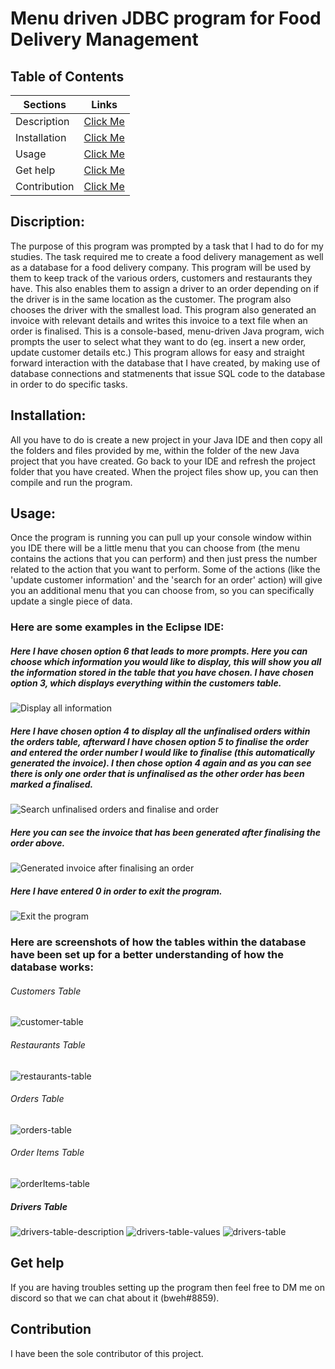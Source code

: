# Menu driven JDBC program for Food Delivery Management

## Table of Contents
| Sections | Links | 
| ------------- |:-------------:|
| Description | [Click Me](#description) |
| Installation | [Click Me](#installation) |   
| Usage | [Click Me](#usage) |
| Get help | [Click Me](#get-help)
| Contribution | [Click Me](#contribution) |

## Discription:
The purpose of this program was prompted by a task that I had to do for my studies. The task required me to create a food delivery management as well as a database for a food delivery company. This program will be used by them to keep track of the various orders, customers and restaurants they have. This also enables them to assign a driver to an order depending on if the driver is in the same location as the customer. The program also chooses the driver with the smallest load. This program also generated an invoice with relevant details and writes this invoice to a text file when an order is finalised. This is a console-based, menu-driven Java program, wich prompts the user to select what they want to do (eg. insert a new order, update customer details etc.) This program allows for easy and straight forward interaction with the database that I have created, by making use of database connections and statmenents that issue SQL code to the database in order to do specific tasks.

## Installation:
All you have to do is create a new project in your Java IDE and then copy all the folders and files provided by me, within the folder of the new Java project that you have created. Go back to your IDE and refresh the project folder that you have created.
When the project files show up, you can then compile and run the program.

## Usage: 
Once the program is running you can pull up your console window within you IDE there will be a little menu that you can choose from (the menu contains the actions that you can perform) and then just press the number related to the action that you want to perform. Some of the actions (like the 'update customer information' and the 'search for an order' action) will give you an additional menu that you can choose from, so you can specifically update a single piece of data. 

### Here are some examples in the Eclipse IDE:

##### Here I have chosen option 6 that leads to more prompts. Here you can choose which information you would like to display, this will show you all the information stored in the table that you have chosen. I have chosen option 3, which displays everything within the customers table.
![Display all information](/README%20Screenshots/1.PNG)

##### Here I have chosen option 4 to display all the unfinalised orders within the orders table, afterward I have chosen option 5 to finalise the order and entered the order number I would like to finalise (this automatically generated the invoice). I then chose option 4 again and as you can see there is only one order that is unfinalised as the other order has been marked a finalised.
![Search unfinalised orders and finalise and order](/README%20Screenshots/2.PNG)

##### Here you can see the invoice that has been generated after finalising the order above.
![Generated invoice after finalising an order](/README%20Screenshots/3.PNG)

##### Here I have entered 0 in order to exit the program.
![Exit the program](/README%20Screenshots/4.PNG)

### Here are screenshots of how the tables within the database have been set up for a better understanding of how the database works:

###### Customers Table
![customer-table](/README%20Screenshots/customers%20table.PNG)

###### Restaurants Table
![restaurants-table](/README%20Screenshots/restaurants%20table.PNG)

###### Orders Table
![orders-table](/README%20Screenshots/orders%20table.PNG)

###### Order Items Table
![orderItems-table](/README%20Screenshots/orderItems%20table.PNG)

##### Drivers Table
![drivers-table-description](/README%20Screenshots/drivers%20table%20description.PNG)
![drivers-table-values](/README%20Screenshots/drivers%20table%20values.PNG)
![drivers-table](/README%20Screenshots/drivers%20table.PNG)

## Get help
If you are having troubles setting up the program then feel free to DM me on discord so that we can chat about it (bweh#8859).

## Contribution
I have been the sole contributor of this project.
